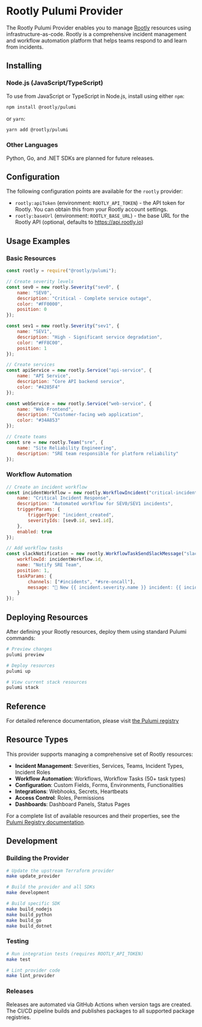 # Rootly Pulumi Provider

The Rootly Pulumi Provider enables you to manage [Rootly](https://rootly.com) resources using infrastructure-as-code. Rootly is a comprehensive incident management and workflow automation platform that helps teams respond to and learn from incidents.

## Installing

### Node.js (JavaScript/TypeScript)

To use from JavaScript or TypeScript in Node.js, install using either `npm`:

```bash
npm install @rootly/pulumi
```

or `yarn`:

```bash
yarn add @rootly/pulumi
```

### Other Languages

Python, Go, and .NET SDKs are planned for future releases.

## Configuration

The following configuration points are available for the `rootly` provider:

- `rootly:apiToken` (environment: `ROOTLY_API_TOKEN`) - the API token for Rootly. You can obtain this from your Rootly account settings.
- `rootly:baseUrl` (environment: `ROOTLY_BASE_URL`) - the base URL for the Rootly API (optional, defaults to https://api.rootly.io)

## Usage Examples

### Basic Resources

```javascript
const rootly = require("@rootly/pulumi");

// Create severity levels
const sev0 = new rootly.Severity("sev0", {
    name: "SEV0",
    description: "Critical - Complete service outage",
    color: "#FF0000",
    position: 0
});

const sev1 = new rootly.Severity("sev1", {
    name: "SEV1", 
    description: "High - Significant service degradation",
    color: "#FF8C00",
    position: 1
});

// Create services
const apiService = new rootly.Service("api-service", {
    name: "API Service",
    description: "Core API backend service",
    color: "#4285F4"
});

const webService = new rootly.Service("web-service", {
    name: "Web Frontend",
    description: "Customer-facing web application", 
    color: "#34A853"
});

// Create teams
const sre = new rootly.Team("sre", {
    name: "Site Reliability Engineering",
    description: "SRE team responsible for platform reliability"
});
```

### Workflow Automation

```javascript
// Create an incident workflow
const incidentWorkflow = new rootly.WorkflowIncident("critical-incident-workflow", {
    name: "Critical Incident Response",
    description: "Automated workflow for SEV0/SEV1 incidents",
    triggerParams: {
        triggerType: "incident_created",
        severityIds: [sev0.id, sev1.id],
    },
    enabled: true
});

// Add workflow tasks
const slackNotification = new rootly.WorkflowTaskSendSlackMessage("slack-notification", {
    workflowId: incidentWorkflow.id,
    name: "Notify SRE Team",
    position: 1,
    taskParams: {
        channels: ["#incidents", "#sre-oncall"],
        message: "🚨 New {{ incident.severity.name }} incident: {{ incident.title }}"
    }
});
```

## Deploying Resources

After defining your Rootly resources, deploy them using standard Pulumi commands:

```bash
# Preview changes
pulumi preview

# Deploy resources
pulumi up

# View current stack resources
pulumi stack
```

## Reference

For detailed reference documentation, please visit [the Pulumi registry](https://www.pulumi.com/registry/packages/rootly/api-docs/)

## Resource Types

This provider supports managing a comprehensive set of Rootly resources:

- **Incident Management**: Severities, Services, Teams, Incident Types, Incident Roles
- **Workflow Automation**: Workflows, Workflow Tasks (50+ task types)
- **Configuration**: Custom Fields, Forms, Environments, Functionalities  
- **Integrations**: Webhooks, Secrets, Heartbeats
- **Access Control**: Roles, Permissions
- **Dashboards**: Dashboard Panels, Status Pages

For a complete list of available resources and their properties, see the [Pulumi Registry documentation](https://www.pulumi.com/registry/packages/rootly/api-docs/).

## Development

### Building the Provider

```bash
# Update the upstream Terraform provider
make update_provider

# Build the provider and all SDKs
make development

# Build specific SDK
make build_nodejs
make build_python 
make build_go
make build_dotnet
```

### Testing

```bash
# Run integration tests (requires ROOTLY_API_TOKEN)
make test

# Lint provider code
make lint_provider
```

### Releases

Releases are automated via GitHub Actions when version tags are created. The CI/CD pipeline builds and publishes packages to all supported package registries.

